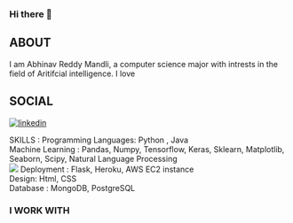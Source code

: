 ### Hi there 👋

## ABOUT 
I am Abhinav Reddy Mandli, a computer science major with intrests in the field of Aritifcial intelligence. I love

<!--
**abhi-11nav/abhi-11nav** is a ✨ _special_ ✨ repository because its `README.md` (this file) appears on your GitHub profile.
-->

## SOCIAL
<div class="badge-base LI-profile-badge" data-locale="en_US" data-size="medium" data-theme="dark" data-type="VERTICAL" data-vanity="abhinav-mandli" data-version="v1"><a class="badge-base__link LI-simple-link" href="https://ca.linkedin.com/in/abhinav-mandli?trk=profile-badge"><img src="https://img.shields.io/badge/LinkedIn-0077B5?style=for-the-badge&logo=linkedin&logoColor=white" alt="linkedin"></a></div>
                   
SKILLS :
Programming Languages: Python , Java <br>
Machine Learning : Pandas, Numpy, Tensorflow, Keras, Sklearn, Matplotlib, Seaborn, Scipy, Natural Language Processing <br>
<img src="https://img.shields.io/badge/TensorFlow-FF6F00?style=for-the-badge&logo=tensorflow&logoColor=white">
Deployment : Flask, Heroku, AWS EC2 instance <br>
Design: Html, CSS <br>
Database : MongoDB, PostgreSQL <br>



### I WORK WITH 
